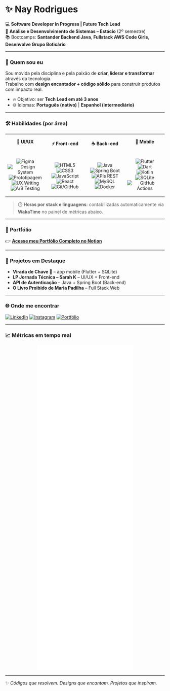 # ✨ Nay Rodrigues

💻 **Software Developer in Progress | Future Tech Lead**  
🚀 **Análise e Desenvolvimento de Sistemas – Estácio** (2º semestre)  
📚 Bootcamps: **Santander Backend Java**, **Fullstack AWS Code Girls**, **Desenvolve Grupo Boticário**  

---

### 🌸 Quem sou eu
Sou movida pela disciplina e pela paixão de **criar, liderar e transformar** através da tecnologia.  
Trabalho com **design encantador + código sólido** para construir produtos com impacto real.

- 🔥 Objetivo: ser **Tech Lead em até 3 anos**  
- 🌐 Idiomas: **Português (nativo)** | **Espanhol (intermediário)**  

---

### 🛠️ Habilidades (por área)

<table>
<tr>
<td align="center" width="25%">

**🎨 UI/UX**

<br>

![Figma](https://img.shields.io/badge/Figma-F24E1E?style=for-the-badge&logo=figma&logoColor=white)  
![Design System](https://img.shields.io/badge/Design%20System-111111?style=for-the-badge)  
![Prototipagem](https://img.shields.io/badge/Prototipagem-111111?style=for-the-badge)  
![UX Writing](https://img.shields.io/badge/UX%20Writing-111111?style=for-the-badge)  
![A/B Testing](https://img.shields.io/badge/A%2FB%20Testing-111111?style=for-the-badge)

</td>
<td align="center" width="25%">

**⚡ Front-end**

<br>

![HTML5](https://img.shields.io/badge/HTML5-E34F26?style=for-the-badge&logo=html5&logoColor=white)  
![CSS3](https://img.shields.io/badge/CSS3-1572B6?style=for-the-badge&logo=css3&logoColor=white)  
![JavaScript](https://img.shields.io/badge/JavaScript-F7DF1E?style=for-the-badge&logo=javascript&logoColor=000)  
![React](https://img.shields.io/badge/React-20232A?style=for-the-badge&logo=react&logoColor=61DAFB)  
![Git/GitHub](https://img.shields.io/badge/Git%20%2F%20GitHub-111111?style=for-the-badge&logo=git)

</td>
<td align="center" width="25%">

**☕ Back-end**

<br>

![Java](https://img.shields.io/badge/Java-ED8B00?style=for-the-badge&logo=java&logoColor=white)  
![Spring Boot](https://img.shields.io/badge/SpringBoot-6DB33F?style=for-the-badge&logo=springboot&logoColor=white)  
![APIs REST](https://img.shields.io/badge/APIs%20REST-111111?style=for-the-badge)  
![MySQL](https://img.shields.io/badge/MySQL-4479A1?style=for-the-badge&logo=mysql&logoColor=white)  
![Docker](https://img.shields.io/badge/Docker-2496ED?style=for-the-badge&logo=docker&logoColor=white)

</td>
<td align="center" width="25%">

**📱 Mobile**

<br>

![Flutter](https://img.shields.io/badge/Flutter-02569B?style=for-the-badge&logo=flutter&logoColor=white)  
![Dart](https://img.shields.io/badge/Dart-0175C2?style=for-the-badge&logo=dart&logoColor=white)  
![Kotlin](https://img.shields.io/badge/Kotlin-7F52FF?style=for-the-badge&logo=kotlin&logoColor=white)  
![SQLite](https://img.shields.io/badge/SQLite-003B57?style=for-the-badge&logo=sqlite&logoColor=white)  
![GitHub Actions](https://img.shields.io/badge/CI%2FCD-111111?style=for-the-badge&logo=githubactions)
</td>
</tr>
</table>

> ⏱️ **Horas por stack e linguagens**: contabilizadas automaticamente via **WakaTime** no painel de métricas abaixo.

---

### 🔗 Portfólio
👉 [**Acesse meu Portfólio Completo no Notion**](https://nayjoplin.notion.site)

---

### 🚀 Projetos em Destaque
- **Virada de Chave 🔑** – app mobile (Flutter + SQLite)  
- **LP Jornada Técnica – Sarah K** – UI/UX + Front-end  
- **API de Autenticação** – Java + Spring Boot (Back-end)  
- **O Livro Proibido de Maria Padilha** – Full Stack Web  

---

### 🌐 Onde me encontrar
[![LinkedIn](https://img.shields.io/badge/LinkedIn-0077B5?style=for-the-badge&logo=linkedin&logoColor=white)](https://www.linkedin.com/in/nayrodrigues)
[![Instagram](https://img.shields.io/badge/Instagram-%23E4405F.svg?style=for-the-badge&logo=instagram&logoColor=white)](https://instagram.com/nayjoplin)
[![Portfólio](https://img.shields.io/badge/Notion%20Portfólio-000000?style=for-the-badge&logo=notion&logoColor=white)](https://nayjoplin.notion.site)

---

### 📈 Métricas em tempo real
<p align="center">
  <img src="https://raw.githubusercontent.com/nayjoplin/nayjoplin/main/github-metrics.svg" />
</p>

---

✨ *Códigos que resolvem. Designs que encantam. Projetos que inspiram.*
